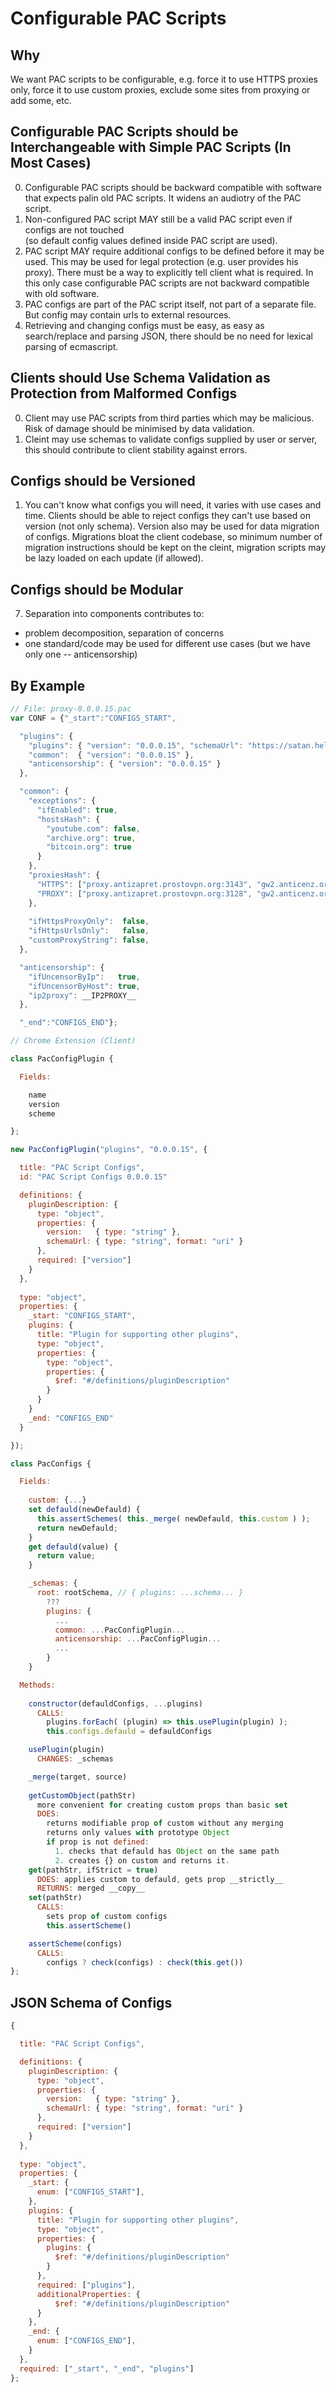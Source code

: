 # Configurable PAC Scripts

## Why

We want PAC scripts to be configurable, e.g. force it to use HTTPS proxies only, force it to use custom proxies,
exclude some sites from proxying or add some, etc.

## Configurable PAC Scripts should be Interchangeable with Simple PAC Scripts (In Most Cases)

0. Configurable PAC scripts should be backward compatible with software that expects
   palin old PAC scripts. It widens an audiotry of the PAC script.
1. Non-configured PAC script MAY still be a valid PAC script even if configs are not touched  
   (so default config values defined inside PAC script are used).
2. PAC script MAY require additional configs to be defined before it may be used. This may be used for legal protection (e.g. user provides his proxy).
   There must be a way to explicitly tell client what is required. In this only case configurable PAC scripts are not backward compatible with old software.
3. PAC configs are part of the PAC script itself, not part of a separate file. But config may contain urls to external resources.
4. Retrieving and changing configs must be easy, as easy as search/replace and parsing JSON, there should
   be no need for lexical parsing of ecmascript.

## Clients should Use Schema Validation as Protection from Malformed Configs

0. Client may use PAC scripts from third parties which may be malicious. Risk of damage should be minimised by data validation.
1. Cleint may use schemas to validate configs supplied by user or server, this should contribute to client stability against errors.

## Configs should be Versioned

1. You can't know what configs you will need, it varies with use cases and time.
   Clients should be able to reject configs they can't use based on version (not only schema).
   Version also may be used for data migration of configs.
   Migrations bloat the client codebase, so minimum number of migration instructions should be kept on the cleint,
   migration scripts may be lazy loaded on each update (if allowed).

## Configs should be Modular

7. Separation into components contributes to:
  * problem decomposition, separation of concerns
  * one standard/code may be used for different use cases (but we have only one -- anticensorship)

## By Example

```js
// File: proxy-0.0.0.15.pac
var CONF = {"_start":"CONFIGS_START",

  "plugins": {
    "plugins": { "version": "0.0.0.15", "schemaUrl": "https://satan.hell/anticensor.json" },
    "common":  { "version": "0.0.0.15" },
    "anticensorship": { "version": "0.0.0.15" }
  },

  "common": {
    "exceptions": {
      "ifEnabled": true,
      "hostsHash": {
        "youtube.com": false,
        "archive.org": true,
        "bitcoin.org": true
      }
    },
    "proxiesHash": {
      "HTTPS": ["proxy.antizapret.prostovpn.org:3143", "gw2.anticenz.org:443"],
      "PROXY": ["proxy.antizapret.prostovpn.org:3128", "gw2.anticenz.org:8080"]
    },
    
    "ifHttpsProxyOnly":  false,
    "ifHttpsUrlsOnly":   false,
    "customProxyString": false,
  },

  "anticensorship": {
    "ifUncensorByIp":   true,
    "ifUncensorByHost": true,
    "ip2proxy": __IP2PROXY__
  },

  "_end":"CONFIGS_END"};

// Chrome Extension (Client)

class PacConfigPlugin {

  Fields:

    name
    version
    scheme

};

new PacConfigPlugin("plugins", "0.0.0.15", {

  title: "PAC Script Configs",
  id: "PAC Script Configs 0.0.0.15"

  definitions: {
    pluginDescription: {
      type: "object",
      properties: {
        version:   { type: "string" },
        schemaUrl: { type: "string", format: "uri" }
      },
      required: ["version"]
    }
  },
  
  type: "object",
  properties: {
    _start: "CONFIGS_START",
    plugins: {
      title: "Plugin for supporting other plugins",
      type: "object",
      properties: {
        type: "object",
        properties: {
          $ref: "#/definitions/pluginDescription"
        }
      }
    }
    _end: "CONFIGS_END"
  }

});

class PacConfigs {

  Fields:
  
    custom: {...}
    set defauld(newDefauld) {
      this.assertSchemes( this._merge( newDefauld, this.custom ) );
      return newDefauld;
    }
    get defauld(value) {
      return value;
    }

    _schemas: {
      root: rootSchema, // { plugins: ...schema... }
        ???
        plugins: {
          ...
          common: ...PacConfigPlugin...
          anticensorship: ...PacConfigPlugin...
          ...
        }
    }

  Methods:
  
    constructor(defauldConfigs, ...plugins)
      CALLS:
        plugins.forEach( (plugin) => this.usePlugin(plugin) );
        this.configs.defauld = defauldConfigs

    usePlugin(plugin)
      CHANGES: _schemas

    _merge(target, source)
    
    getCustomObject(pathStr)
      more convenient for creating custom props than basic set
      DOES:
        returns modifiable prop of custom without any merging
        returns only values with prototype Object
        if prop is not defined:
          1. checks that defauld has Object on the same path
          2. creates {} on custom and returns it.
    get(pathStr, ifStrict = true)
      DOES: applies custom to defauld, gets prop __strictly__
      RETURNS: merged __copy__
    set(pathStr)
      CALLS:
        sets prop of custom configs
        this.assertScheme()

    assertScheme(configs)
      CALLS:
        configs ? check(configs) : check(this.get())
};

```

## JSON Schema of Configs

```js
{

  title: "PAC Script Configs",

  definitions: {
    pluginDescription: {
      type: "object",
      properties: {
        version:   { type: "string" },
        schemaUrl: { type: "string", format: "uri" }
      },
      required: ["version"]
    }
  },
  
  type: "object",
  properties: {
    _start: {
      enum: ["CONFIGS_START"],
    },
    plugins: {
      title: "Plugin for supporting other plugins",
      type: "object",
      properties: {
        plugins: {
          $ref: "#/definitions/pluginDescription"
        }
      },
      required: ["plugins"],
      additionalProperties: {
          $ref: "#/definitions/pluginDescription"
      }
    },
    _end: {
      enum: ["CONFIGS_END"],
    }
  },
  required: ["_start", "_end", "plugins"]
};
```

